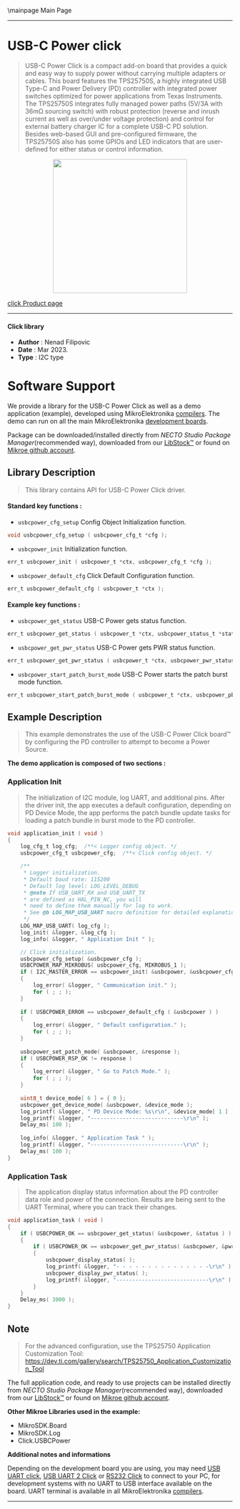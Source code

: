 \mainpage Main Page

---
# USB-C Power click

> USB-C Power Click is a compact add-on board that provides a quick 
> and easy way to supply power without carrying multiple adapters or cables. 
> This board features the TPS25750S, a highly integrated USB Type-C and Power Delivery (PD) controller 
> with integrated power switches optimized for power applications from Texas Instruments. 
> The TPS25750S integrates fully managed power paths (5V/3A with 36mΩ sourcing switch) 
> with robust protection (reverse and inrush current as well as over/under voltage protection) 
> and control for external battery charger IC for a complete USB-C PD solution. Besides web-based GUI 
> and pre-configured firmware, the TPS25750S also has some GPIOs and LED indicators 
> that are user-defined for either status or control information.

<p align="center">
  <img src="https://download.mikroe.com/images/click_for_ide/usbcpower_click.png" height=300px>
</p>

[click Product page](https://www.mikroe.com/usb-c-power-click)

---


#### Click library

- **Author**        : Nenad Filipovic
- **Date**          : Mar 2023.
- **Type**          : I2C type


# Software Support

We provide a library for the USB-C Power Click
as well as a demo application (example), developed using MikroElektronika
[compilers](https://www.mikroe.com/necto-studio).
The demo can run on all the main MikroElektronika [development boards](https://www.mikroe.com/development-boards).

Package can be downloaded/installed directly from *NECTO Studio Package Manager*(recommended way), downloaded from our [LibStock&trade;](https://libstock.mikroe.com) or found on [Mikroe github account](https://github.com/MikroElektronika/mikrosdk_click_v2/tree/master/clicks).

## Library Description

> This library contains API for USB-C Power Click driver.

#### Standard key functions :

- `usbcpower_cfg_setup` Config Object Initialization function.
```c
void usbcpower_cfg_setup ( usbcpower_cfg_t *cfg );
```

- `usbcpower_init` Initialization function.
```c
err_t usbcpower_init ( usbcpower_t *ctx, usbcpower_cfg_t *cfg );
```

- `usbcpower_default_cfg` Click Default Configuration function.
```c
err_t usbcpower_default_cfg ( usbcpower_t *ctx );
```

#### Example key functions :

- `usbcpower_get_status`  USB-C Power gets status function.
```c
err_t usbcpower_get_status ( usbcpower_t *ctx, usbcpower_status_t *status )
```

- `usbcpower_get_pwr_status` USB-C Power gets PWR status function.
```c
err_t usbcpower_get_pwr_status ( usbcpower_t *ctx, usbcpower_pwr_status_t *pwr_status );
```

- `usbcpower_start_patch_burst_mode` USB-C Power starts the patch burst mode function.
```c
err_t usbcpower_start_patch_burst_mode ( usbcpower_t *ctx, usbcpower_pbms_cfg_t pbms_cfg, uint32_t *response );
```

## Example Description

> This example demonstrates the use of the USB-C Power Click board™
> by configuring the PD controller to attempt to become a Power Source.

**The demo application is composed of two sections :**

### Application Init

> The initialization of I2C module, log UART, and additional pins.
> After the driver init, the app executes a default configuration,
> depending on PD Device Mode, the app performs the patch bundle update tasks
> for loading a patch bundle in burst mode to the PD controller.

```c
void application_init ( void ) 
{
    log_cfg_t log_cfg;  /**< Logger config object. */
    usbcpower_cfg_t usbcpower_cfg;  /**< Click config object. */

    /** 
     * Logger initialization.
     * Default baud rate: 115200
     * Default log level: LOG_LEVEL_DEBUG
     * @note If USB_UART_RX and USB_UART_TX 
     * are defined as HAL_PIN_NC, you will 
     * need to define them manually for log to work. 
     * See @b LOG_MAP_USB_UART macro definition for detailed explanation.
     */
    LOG_MAP_USB_UART( log_cfg );
    log_init( &logger, &log_cfg );
    log_info( &logger, " Application Init " );

    // Click initialization.
    usbcpower_cfg_setup( &usbcpower_cfg );
    USBCPOWER_MAP_MIKROBUS( usbcpower_cfg, MIKROBUS_1 );
    if ( I2C_MASTER_ERROR == usbcpower_init( &usbcpower, &usbcpower_cfg ) ) 
    {
        log_error( &logger, " Communication init." );
        for ( ; ; );
    }
    
    if ( USBCPOWER_ERROR == usbcpower_default_cfg ( &usbcpower ) )
    {
        log_error( &logger, " Default configuration." );
        for ( ; ; );
    }
    
    usbcpower_set_patch_mode( &usbcpower, &response );
    if ( USBCPOWER_RSP_OK != response )
    {
        log_error( &logger, " Go to Patch Mode." );
        for ( ; ; );
    }
    
    uint8_t device_mode[ 6 ] = { 0 };
    usbcpower_get_device_mode( &usbcpower, &device_mode );
    log_printf( &logger, " PD Device Mode: %s\r\n", &device_mode[ 1 ] );
    log_printf( &logger, "-----------------------------\r\n" );
    Delay_ms( 100 );
    
    log_info( &logger, " Application Task " );
    log_printf( &logger, "-----------------------------\r\n" );
    Delay_ms( 100 );
}
```

### Application Task

> The application display status information about 
> the PD controller data role and power of the connection.
> Results are being sent to the UART Terminal, where you can track their changes.

```c
void application_task ( void ) 
{
    if ( USBCPOWER_OK == usbcpower_get_status( &usbcpower, &status ) )
    {
        if ( USBCPOWER_OK == usbcpower_get_pwr_status( &usbcpower, &pwr_status ) )
        {
            usbcpower_display_status( );
            log_printf( &logger, "- - - - - - - - - - - - - - -\r\n" );
            usbcpower_display_pwr_status( );
            log_printf( &logger, "-----------------------------\r\n" );
        }
    }
    Delay_ms( 3000 );
}
```

## Note

> For the advanced configuration, use the TPS25750 Application Customization Tool:
> https://dev.ti.com/gallery/search/TPS25750_Application_Customization_Tool

The full application code, and ready to use projects can be installed directly from *NECTO Studio Package Manager*(recommended way), downloaded from our [LibStock&trade;](https://libstock.mikroe.com) or found on [Mikroe github account](https://github.com/MikroElektronika/mikrosdk_click_v2/tree/master/clicks).

**Other Mikroe Libraries used in the example:**

- MikroSDK.Board
- MikroSDK.Log
- Click.USBCPower

**Additional notes and informations**

Depending on the development board you are using, you may need
[USB UART click](https://www.mikroe.com/usb-uart-click),
[USB UART 2 Click](https://www.mikroe.com/usb-uart-2-click) or
[RS232 Click](https://www.mikroe.com/rs232-click) to connect to your PC, for
development systems with no UART to USB interface available on the board. UART
terminal is available in all MikroElektronika
[compilers](https://shop.mikroe.com/compilers).

---
